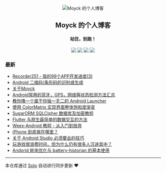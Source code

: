 <p align="center"><img alt="Moyck 的个人博客" src="https://static.b3log.org/images/brand/solo-32.png"></p><h2 align="center">
Moyck 的个人博客
</h2>

<h4 align="center">站住，别跑！</h4>
<p align="center"><a title="Moyck 的个人博客" target="_blank" href="https://github.com/Moyck/solo-blog"><img src="https://img.shields.io/github/last-commit/Moyck/solo-blog.svg?style=flat-square&color=FF9900"></a>
<a title="GitHub repo size in bytes" target="_blank" href="https://github.com/Moyck/solo-blog"><img src="https://img.shields.io/github/repo-size/Moyck/solo-blog.svg?style=flat-square"></a>
<a title="Solo Version" target="_blank" href="https://github.com/88250/solo/releases"><img src="https://img.shields.io/badge/solo-3.6.5-f1e05a.svg?style=flat-square&color=blueviolet"></a>
<a title="Hits" target="_blank" href="https://github.com/88250/hits"><img src="https://hits.b3log.org/Moyck/solo-blog.svg"></a></p>

### 最新

* [Recorder251 - 我的99个APP开发进度(3)](http://www.moyck.com/articles/2019/12/11/1576055493187.html)
* [Android 二维码/条形码的识别或生成](http://www.moyck.com/articles/2019/11/29/1575025314278.html)
* [关于Moyck](http://www.moyck.com/articles/2019/11/29/1575013596580.html)
* [Android常用的蓝牙，GPS，网络等状态检测方法汇总](http://www.moyck.com/articles/2019/10/14/1571048467278.html)
* [教你撸一个属于你独一无二的 Android Launcher](http://www.moyck.com/articles/2019/10/14/1571047065361.html)
* [使用 ColorMatrix 实现界面整体饱和度渐变](http://www.moyck.com/articles/2019/10/14/1571047022198.html)
* [SugarORM SQLCipher 数据库及加密教程](http://www.moyck.com/articles/2019/10/14/1571046983926.html)
* [Flutter 与原生最简单的数据交互的方法](http://www.moyck.com/articles/2019/10/14/1571046949161.html)
* [Weex-Android 教程 - 从入门到放弃](http://www.moyck.com/articles/2019/10/14/1571046864979.html)
* [iPhone 到底爽在哪里？](http://www.moyck.com/articles/2019/10/14/1571046836009.html)
* [关于 Android Studio 必须要会的技巧](http://www.moyck.com/articles/2019/10/14/1571046791204.html)
* [玩游戏很浪费时间，但为什么仍有很多人沉迷其中？](http://www.moyck.com/articles/2019/10/14/1571046754914.html)
* [Andorid 耗电优化与 battery-historian 的基本使用](http://www.moyck.com/articles/2019/10/14/1571046711964.html)



---

本仓库通过 [Solo](https://github.com/88250/solo) 自动进行同步更新 ❤️ 